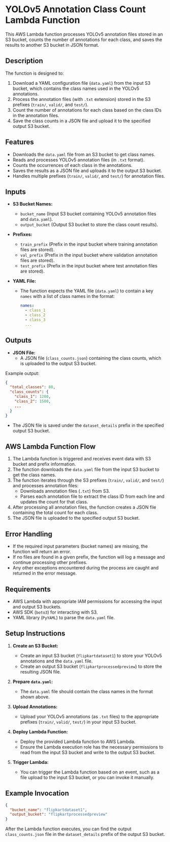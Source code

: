# YOLOv5 Annotation Class Count Lambda Function

This AWS Lambda function processes YOLOv5 annotation files stored in an S3 bucket, counts the number of annotations for each class, and saves the results to another S3 bucket in JSON format.

## Description

The function is designed to:

1. Download a YAML configuration file (`data.yaml`) from the input S3 bucket, which contains the class names used in the YOLOv5 annotations.
2. Process the annotation files (with `.txt` extension) stored in the S3 prefixes (`train/`, `valid/`, and `test/`).
3. Count the number of annotations for each class based on the class IDs in the annotation files.
4. Save the class counts in a JSON file and upload it to the specified output S3 bucket.

## Features

- Downloads the `data.yaml` file from an S3 bucket to get class names.
- Reads and processes YOLOv5 annotation files (in `.txt` format).
- Counts the occurrences of each class in the annotations.
- Saves the results as a JSON file and uploads it to the output S3 bucket.
- Handles multiple prefixes (`train/`, `valid/`, and `test/`) for annotation files.

## Inputs

- **S3 Bucket Names:**
  - `bucket_name` (Input S3 bucket containing YOLOv5 annotation files and `data.yaml`).
  - `output_bucket` (Output S3 bucket to store the class count results).

- **Prefixes:**
  - `train_prefix` (Prefix in the input bucket where training annotation files are stored).
  - `val_prefix` (Prefix in the input bucket where validation annotation files are stored).
  - `test_prefix` (Prefix in the input bucket where test annotation files are stored).

- **YAML File:**
  - The function expects the YAML file (`data.yaml`) to contain a key `names` with a list of class names in the format:
    ```yaml
    names:
      - class_1
      - class_2
      - class_3
      ...
    ```

## Outputs

- **JSON File:**
  - A JSON file (`class_counts.json`) containing the class counts, which is uploaded to the output S3 bucket.

Example output:
```json
{
  "total_classes": 80,
  "class_counts": {
    "class_1": 1200,
    "class_2": 1500,
    ...
  }
}
```

- The JSON file is saved under the `dataset_details` prefix in the specified output S3 bucket.

## AWS Lambda Function Flow

1. The Lambda function is triggered and receives event data with S3 bucket and prefix information.
2. The function downloads the `data.yaml` file from the input S3 bucket to get the class names.
3. The function iterates through the S3 prefixes (`train/`, `valid/`, and `test/`) and processes annotation files:
   - Downloads annotation files (`.txt`) from S3.
   - Parses each annotation file to extract the class ID from each line and updates the count for that class.
4. After processing all annotation files, the function creates a JSON file containing the total count for each class.
5. The JSON file is uploaded to the specified output S3 bucket.

## Error Handling

- If the required input parameters (bucket names) are missing, the function will return an error.
- If no files are found in a given prefix, the function will log a message and continue processing other prefixes.
- Any other exceptions encountered during the process are caught and returned in the error message.

## Requirements

- AWS Lambda with appropriate IAM permissions for accessing the input and output S3 buckets.
- AWS SDK (`boto3`) for interacting with S3.
- YAML library (`PyYAML`) to parse the `data.yaml` file.

## Setup Instructions

1. **Create an S3 Bucket:**
   - Create an input S3 bucket (`flipkartdataset1`) to store your YOLOv5 annotations and the `data.yaml` file.
   - Create an output S3 bucket (`flipkartprocessedpreview`) to store the resulting JSON file.

2. **Prepare `data.yaml`:**
   - The `data.yaml` file should contain the class names in the format shown above.

3. **Upload Annotations:**
   - Upload your YOLOv5 annotations (as `.txt` files) to the appropriate prefixes (`train/`, `valid/`, `test/`) in your input S3 bucket.

4. **Deploy Lambda Function:**
   - Deploy the provided Lambda function to AWS Lambda.
   - Ensure the Lambda execution role has the necessary permissions to read from the input S3 bucket and write to the output S3 bucket.

5. **Trigger Lambda:**
   - You can trigger the Lambda function based on an event, such as a file upload to the input S3 bucket, or you can invoke it manually.

## Example Invocation

```json
{
  "bucket_name": "flipkartdataset1",
  "output_bucket": "flipkartprocessedpreview"
}
```

After the Lambda function executes, you can find the output `class_counts.json` file in the `dataset_details` prefix of the output S3 bucket.

